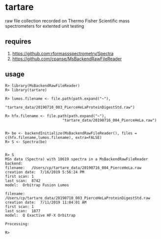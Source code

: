 # tartare
raw file collection recorded on Thermo Fisher Scientific mass spectrometers for extented unit testing


## requires
1. https://github.com:rformassspectrometry/Spectra
2. https://github.com/cpanse/MsBackendRawFileReader

## usage

```
R> library(MsBackendRawFileReader)
R> library(tartare)

R> lumos.filename <- file.path(path.expand("~"),
                            "tartare_data/20190710_003_PierceHeLaProteinDigestStd.raw")

R> hfx.filename <- file.path(path.expand("~"),
                          "tartare_data/20190716_004_PierceHeLa.raw")


R> be <- backendInitialize(MsBackendRawFileReader(), files = c(hfx.filename,lumos.filename), extra=FALSE)
R> S <- Spectra(be)


R> S
MSn data (Spectra) with 10619 spectra in a MsBackendRawFileReader backend:
filename:	/Users/cp/tartare_data/20190716_004_PierceHeLa.raw
creation date:	7/16/2019 5:56:24 PM
first scan:	1
last scan:	8742
model:	Orbitrap Fusion Lumos 

filename:	/Users/cp/tartare_data/20190710_003_PierceHeLaProteinDigestStd.raw
creation date:	7/11/2019 11:04:01 AM
first scan:	1
last scan:	1877
model:	Q Exactive HF-X Orbitrap 

Processing:
  
R> 
```
